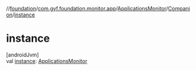 //[foundation](../../../../index.md)/[com.gyf.foundation.monitor.app](../../index.md)/[ApplicationsMonitor](../index.md)/[Companion](index.md)/[instance](instance.md)

# instance

[androidJvm]\
val [instance](instance.md): [ApplicationsMonitor](../index.md)